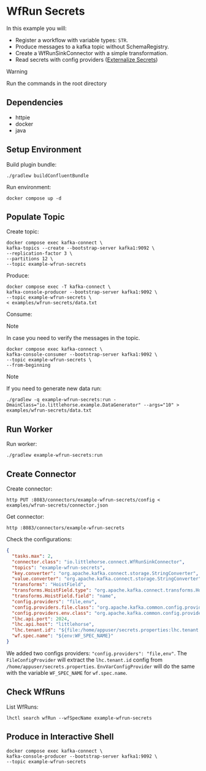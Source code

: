 # WfRun Secrets

In this example you will:

- Register a workflow with variable types: `STR`.
- Produce messages to a kafka topic without SchemaRegistry.
- Create a WfRunSinkConnector with a simple transformation.
- Read secrets with config providers ([Externalize Secrets](https://docs.confluent.io/platform/current/connect/security.html#externalize-secrets))

> [!WARNING]
> Run the commands in the root directory

## Dependencies

- httpie
- docker
- java

## Setup Environment

Build plugin bundle:

```shell
./gradlew buildConfluentBundle
```

Run environment:

```shell
docker compose up -d
```

## Populate Topic

Create topic:

```shell
docker compose exec kafka-connect \
kafka-topics --create --bootstrap-server kafka1:9092 \
--replication-factor 3 \
--partitions 12 \
--topic example-wfrun-secrets
```

Produce:

```shell
docker compose exec -T kafka-connect \
kafka-console-producer --bootstrap-server kafka1:9092 \
--topic example-wfrun-secrets \
< examples/wfrun-secrets/data.txt
```

Consume:

> [!NOTE]
> In case you need to verify the messages in the topic.

```shell
docker compose exec kafka-connect \
kafka-console-consumer --bootstrap-server kafka1:9092 \
--topic example-wfrun-secrets \
--from-beginning
```

> [!NOTE]
> If you need to generate new data run:

```shell
./gradlew -q example-wfrun-secrets:run -DmainClass="io.littlehorse.example.DataGenerator" --args="10" > examples/wfrun-secrets/data.txt
```

## Run Worker

Run worker:

```shell
./gradlew example-wfrun-secrets:run
```

## Create Connector

Create connector:

```shell
http PUT :8083/connectors/example-wfrun-secrets/config < examples/wfrun-secrets/connector.json
```

Get connector:

```shell
http :8083/connectors/example-wfrun-secrets
```

Check the configurations:

```json
{
  "tasks.max": 2,
  "connector.class": "io.littlehorse.connect.WfRunSinkConnector",
  "topics": "example-wfrun-secrets",
  "key.converter": "org.apache.kafka.connect.storage.StringConverter",
  "value.converter": "org.apache.kafka.connect.storage.StringConverter",
  "transforms": "HoistField",
  "transforms.HoistField.type": "org.apache.kafka.connect.transforms.HoistField$Value",
  "transforms.HoistField.field": "name",
  "config.providers": "file,env",
  "config.providers.file.class": "org.apache.kafka.common.config.provider.FileConfigProvider",
  "config.providers.env.class": "org.apache.kafka.common.config.provider.EnvVarConfigProvider",
  "lhc.api.port": 2024,
  "lhc.api.host": "littlehorse",
  "lhc.tenant.id": "${file:/home/appuser/secrets.properties:lhc.tenant.id}",
  "wf.spec.name": "${env:WF_SPEC_NAME}"
}
```

We added two configs providers: `"config.providers": "file,env"`.
The `FileConfigProvider` will extract the `lhc.tenant.id` config from `/home/appuser/secrets.properties`.
`EnvVarConfigProvider` will do the same with the variable `WF_SPEC_NAME` for `wf.spec.name`.


## Check WfRuns

List WfRuns:

```shell
lhctl search wfRun --wfSpecName example-wfrun-secrets
```

## Produce in Interactive Shell

```shell
docker compose exec kafka-connect \
kafka-console-producer --bootstrap-server kafka1:9092 \
--topic example-wfrun-secrets
```

